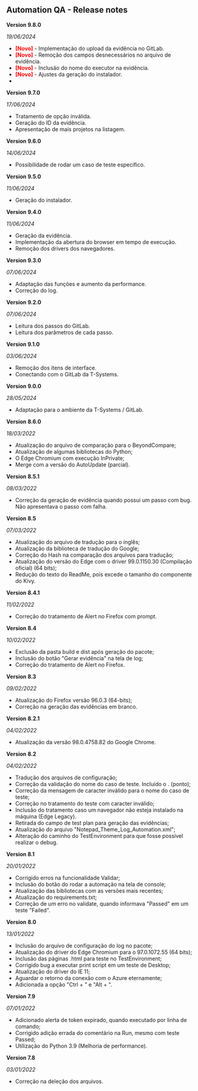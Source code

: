 Automation QA - Release notes
----
**Version 9.8.0**

<em>19/06/2024</em>
- <font color='red'>__[Novo]__</font> - Implementação do upload da evidência no GitLab.
- <font color='red'>__[Novo]__</font> - Remoção dos campos desnecessários no arquivo de evidência.
- <font color='red'>__[Novo]__</font> - Inclusão do nome do executor na evidência.
- <font color='red'>__[Novo]__</font> - Ajustes da geração do instalador.
- 
**Version 9.7.0**                            

<em>17/06/2024</em>
- Tratamento de opção inválida.
- Geração do ID da evidência.
- Apresentação de mais projetos na listagem.

**Version 9.6.0**                            

<em>14/06/2024</em>
- Possibilidade de rodar um caso de teste específico.

**Version 9.5.0**                            

<em>11/06/2024</em>
- Geração do instalador.

**Version 9.4.0**                            

<em>11/06/2024</em>
- Geração da evidência.
- Implementação da abertura do browser em tempo de execução.
- Remoção dos drivers dos navegadores.

**Version 9.3.0**                            

<em>07/06/2024</em>
- Adaptação das funções e aumento da performance.
- Correção do log.

**Version 9.2.0**

<em>07/06/2024</em>
- Leitura dos passos do GitLab.
- Leitura dos parâmetros de cada passo.

**Version 9.1.0**
                                           
<em>03/06/2024</em>
- Remoção dos itens de interface.
- Conectando com o GitLab da T-Systems.

**Version 9.0.0**                            
                                           
<em>28/05/2024</em>
- Adaptação para o ambiente da T-Systems / GitLab.

**Version 8.6.0**                            
                                           
<em>18/03/2022</em>
- Atualização do arquivo de comparação para o BeyondCompare;
- Atualização de algumas bibliotecas do Python;
- O Edge Chromium com execução InPrivate;
- Merge com a versão do AutoUpdate (parcial).

**Version 8.5.1**                            
                                           
<em>08/03/2022</em>
- Correção da geração de evidência quando possui um passo com bug. Não apresentava o passo com falha.

**Version 8.5**                            
                                           
<em>07/03/2022</em>
- Atualização do arquivo de tradução para o inglês;
- Atualização da biblioteca de tradução do Google;
- Correção do Hash na comparação dos arquivos para tradução;
- Atualização do versão do Edge com o driver 99.0.1150.30 (Compilação oficial) (64 bits);
- Redução do texto do ReadMe, pois excede o tamanho do componente do Kivy.

**Version 8.4.1**                            
                                           
<em>11/02/2022</em>
- Correção do tratamento de Alert no Firefox com prompt.
 
**Version 8.4**                            
                                           
<em>10/02/2022</em>
- Exclusão da pasta build e dist após geração do pacote;
- Inclusão do botão "Gerar evidência" na tela de log; 
- Correção do tratamento de Alert no Firefox. 

**Version 8.3**                            
                                           
<em>09/02/2022</em>
- Atualização do Firefox versão 96.0.3 (64-bits);
- Correção na geração das evidências em branco.

**Version 8.2.1**                            
                                           
<em>04/02/2022</em>
- Atualização da versão 98.0.4758.82 do Google Chrome.

**Version 8.2**                            
                                           
<em>04/02/2022</em>  

- Tradução dos arquivos de configuração;
- Correção da validação do nome do caso de teste. Incluído o . (ponto);
- Correção da mensagem de caracter inválido para o nome do caso de teste;
- Correção no tratamento do teste com caracter inválido;
- Inclusão do tratamento caso um navegador não esteja instalado na máquina (Edge Legacy).
- Retirada do campo de test plan para geração das evidências;
- Atualização do arquivo "Notepad_Theme_Log_Automation.xml";
- Alteração do caminho do TestEnvironment para que fosse possível realizar o debug.

**Version 8.1**                            
                                           
<em>20/01/2022</em>  

- Corrigido erros na funcionalidade Validar;
- Inclusão do botão do rodar a automação na tela de console;
- Atualização das bibliotecas com as versões mais recentes;
- Atualização do requirements.txt;
- Correção de um erro no validate, quando informava "Passed" em um teste "Failed".

**Version 8.0**                            
                                           
<em>13/01/2022</em>  

- Inclusão do arquivo de configuração do log no pacote;
- Atualização do driver do Edge Chromium para o 97.0.1072.55 (64 bits);
- Inclusão das páginas .html para teste no TestEnvironment;
- Corrigido bug a executar print script em um teste de Desktop;
- Atualização do driver do IE 11;
- Aguardar o retorno da conexão com o Azure eternamente;  
- Adicionada a opção "Ctrl + <qualquer tecla>" e "Alt + <qualquer tecla>".

**Version 7.9**                            
                                           
<em>07/01/2022</em>                        
                                            
- Adicionado alerta de token expirado, quando executado por linha de comando;
- Corrigido adição errada do comentário na Run, mesmo com teste Passed;
- Utilização do Python 3.9 (Melhoria de performance).

**Version 7.8**                            
                                           
<em>03/01/2022</em>
                                            
- Correção na deleção dos arquivos. 